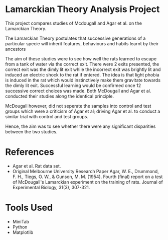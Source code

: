 # Lamarckian Theory Analysis Project
This project compares studies of Mcdougall and Agar et al. on the Lamarckian Theory.

The Lamarckian Theory postulates that successive generations of a particular specie will inherit features, behaviours and habits learnt by their ancestors

The aim of these studies were to see how well the rats learned to escape from a tank of water via the correct exit. There were 2 exits presented, the correct exit was the dimly lit exit while the incorrect exit was brightly lit and induced an electric shock to the rat if entered.
The idea is that light phobia is induced in the rat which would instinctively make them gravitate towards the dimly lit exit.
Successful learning would be confirmed once 12 successive correct choices was made.
Both McDougall and Agar et al. conducted their studies along the identical principle.

McDougall however, did not seperate the samples into control and test groups which were a criticism of Agar et al; driving Agar et al. to conduct a similar trial with
control and test groups.

Hence, the aim was to see whether there were any significant disparities between the two studies.

# References
- Agar et al. Rat data set.
- Original Melbourne University Research Paper
Agar, W. E., Drummond, F. H., Tiegs, O. W., & Gunson, M. M. (1954). Fourth (final) report on a test of McDougall's Lamarckian experiment on the training of rats.
Journal of Experimental Biology, 31(3), 307-321.

# Tools Used
- MiniTab
- Python
- Matplotlib
